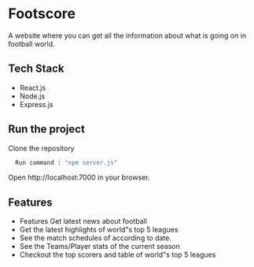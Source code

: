 
# Footscore

A website where you can get all the information about what is going on in football world.


## Tech Stack

 - React.js 
 - Node.js 
 - Express.js

## Run the project

Clone the repository

```bash
  Run command : "npm server.js"
```
Open http://localhost:7000 in your browser.


## Features

- Features Get latest news about football
- Get the latest highlights of world"s top 5 leagues
- See the match schedules of according to date.
- See the Teams/Player stats of the current season
- Checkout the top scorers and table of world"s top 5 leagues

